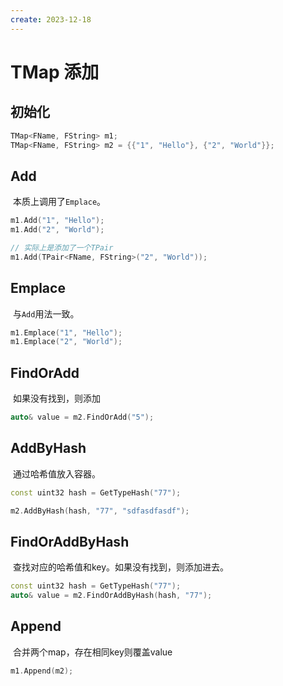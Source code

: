```yaml
---
create: 2023-12-18
---
```

# TMap 添加

## 初始化

```C++
TMap<FName, FString> m1;
TMap<FName, FString> m2 = {{"1", "Hello"}, {"2", "World"}};
```

## Add

​	本质上调用了`Emplace`。

```C++
m1.Add("1", "Hello");
m1.Add("2", "World");

// 实际上是添加了一个TPair
m1.Add(TPair<FName, FString>("2", "World"));
```

## Emplace

​	与`Add`用法一致。

```C++
m1.Emplace("1", "Hello");
m1.Emplace("2", "World");
```

## FindOrAdd

​	如果没有找到，则添加

```C++
auto& value = m2.FindOrAdd("5");
```

## AddByHash

​	通过哈希值放入容器。

```C++
const uint32 hash = GetTypeHash("77");

m2.AddByHash(hash, "77", "sdfasdfasdf");
```

## FindOrAddByHash

​	查找对应的哈希值和key。如果没有找到，则添加进去。

```C++
const uint32 hash = GetTypeHash("77");
auto& value = m2.FindOrAddByHash(hash, "77");
```

## Append

​	合并两个map，存在相同key则覆盖value

```C++
m1.Append(m2);
```

